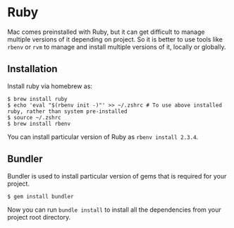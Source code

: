 # Ruby

Mac comes preinstalled with Ruby, but it can get difficult to manage multiple versions of it depending on project. So it is better to use tools like `rbenv` or `rvm` to manage and install multiple versions of it, locally or globally. 

## Installation

Install ruby via homebrew as:

```
$ brew install ruby
$ echo 'eval "$(rbenv init -)"' >> ~/.zshrc # To use above installed ruby, rather than system pre-installed
$ source ~/.zshrc
$ brew install rbenv
```

You can install particular version of Ruby as `rbenv install 2.3.4`.

## Bundler

Bundler is used to install particular version of gems that is required for your project.

```
$ gem install bundler
```

Now you can run `bundle install` to install all the dependencies from your project root directory.